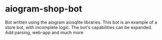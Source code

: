 # aiogram-shop-bot
Bot written using the aiogram aiosqlite libraries. This bot is an example of a store bot, with incomplete logic. The bot's capabilities can be expanded. Add parsing, web-app and much more
